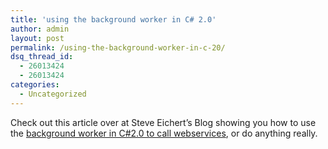 ```yaml
---
title: 'using the background worker in C# 2.0'
author: admin
layout: post
permalink: /using-the-background-worker-in-c-20/
dsq_thread_id:
  - 26013424
  - 26013424
categories:
  - Uncategorized
---
```

Check out this article over at Steve Eichert&#8217;s Blog showing you how to use the [background worker in C#2.0 to call webservices][1], or do anything really.

 [1]: http://steve.emxsoftware.com/NET/BackgroundWorker+and+Web+Services